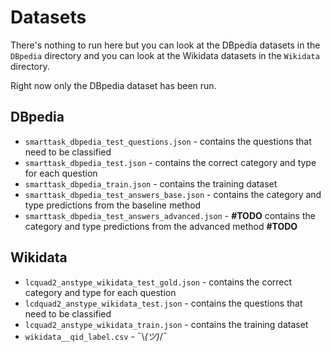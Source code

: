 # Datasets

There's nothing to run here but you can look at the DBpedia datasets in the `DBpedia` directory and you can look at the Wikidata datasets in the `Wikidata` directory.

Right now only the DBpedia dataset has been run.

## DBpedia

- `smarttask_dbpedia_test_questions.json` - contains the questions that need to be classified
- `smarttask_dbpedia_test.json` - contains the correct category and type for each question
- `smarttask_dbpedia_train.json` - contains the training dataset
- `smarttask_dbpedia_test_answers_base.json` - contains the category and type predictions from the baseline method
- `smarttask_dbpedia_test_answers_advanced.json` - **#TODO** contains the category and type predictions from the advanced method **#TODO**

## Wikidata

- `lcquad2_anstype_wikidata_test_gold.json` - contains the correct category and type for each question
- `lcdquad2_anstype_wikidata_test.json` - contains the questions that need to be classified
- `lcquad2_anstype_wikidata_train.json` - contains the training dataset
- `wikidata__qid_label.csv` - ¯\\_(ツ)_/¯
